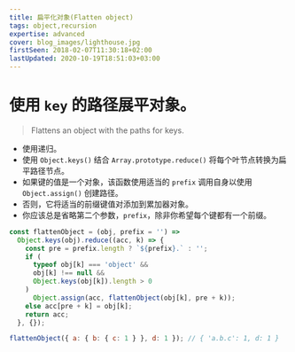 ```yaml
---
title: 扁平化对象(Flatten object)
tags: object,recursion
expertise: advanced
cover: blog_images/lighthouse.jpg
firstSeen: 2018-02-07T11:30:18+02:00
lastUpdated: 2020-10-19T18:51:03+03:00
---
```


# 使用 `key` 的路径展平对象。
> Flattens an object with the paths for keys.

- 使用递归。
- 使用 `Object.keys()` 结合 `Array.prototype.reduce()` 将每个叶节点转换为扁平路径节点。
- 如果键的值是一个对象，该函数使用适当的 `prefix` 调用自身以使用 `Object.assign()` 创建路径。
- 否则，它将适当的前缀键值对添加到累加器对象。
- 你应该总是省略第二个参数，`prefix`，除非你希望每个键都有一个前缀。

```js
const flattenObject = (obj, prefix = '') =>
  Object.keys(obj).reduce((acc, k) => {
    const pre = prefix.length ? `${prefix}.` : '';
    if (
      typeof obj[k] === 'object' &&
      obj[k] !== null &&
      Object.keys(obj[k]).length > 0
    )
      Object.assign(acc, flattenObject(obj[k], pre + k));
    else acc[pre + k] = obj[k];
    return acc;
  }, {});
```

```js
flattenObject({ a: { b: { c: 1 } }, d: 1 }); // { 'a.b.c': 1, d: 1 }
```
